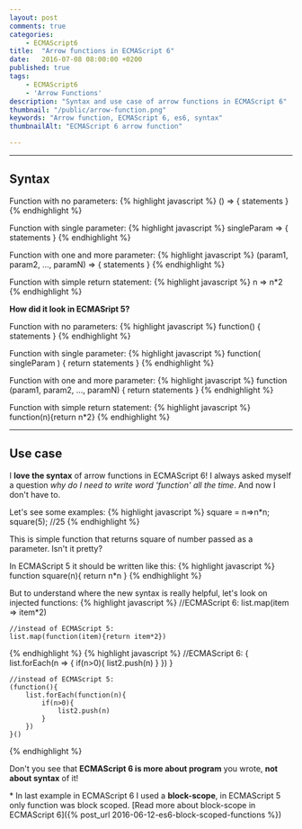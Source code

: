```yaml
---
layout: post
comments: true
categories:
    - ECMAScript6
title:  "Arrow functions in ECMAScript 6"
date:   2016-07-08 08:00:00 +0200
published: true
tags: 
    - ECMAScript6
    - 'Arrow Functions'
description: "Syntax and use case of arrow functions in ECMAScript 6"
thumbnail: "/public/arrow-function.png"
keywords: "Arrow function, ECMAScript 6, es6, syntax"
thumbnailAlt: "ECMAScript 6 arrow function"

---
```


___

## Syntax

Function with no parameters:
{% highlight javascript %}
    () => { statements } 
{% endhighlight %}

Function with single parameter:
{% highlight javascript %}
    singleParam => { statements }
{% endhighlight %}

Function with one and more parameter:
{% highlight javascript %}
    (param1, param2, …, paramN) => { statements }
{% endhighlight %}
    
Function with simple return statement:
{% highlight javascript %}
    n => n*2
{% endhighlight %}

__How did it look in ECMASript 5?__<!--more-->

Function with no parameters:
{% highlight javascript %}
    function() { statements }
{% endhighlight %}

Function with single parameter:
{% highlight javascript %}
    function( singleParam ) { return statements }
{% endhighlight %}

Function with one and more parameter:
{% highlight javascript %}
    function (param1, param2, …, paramN) { return statements }
{% endhighlight %}
    
Function with simple return statement:
{% highlight javascript %}
    function(n){return n*2}
{% endhighlight %}
    
___

## Use case
I __love the syntax__ of arrow functions in ECMAScript 6! I always asked myself a question *why do I need to write word 
'function' all the time*.
And now I don't have to.

Let's see some examples:
{% highlight javascript %}
    square = n=>n*n;
    square(5); //25
{% endhighlight %}
    
This is simple function that returns square of number passed as a parameter. Isn't it pretty?

In ECMAScript 5 it should be written like this:
{% highlight javascript %}
    function square(n){ return n*n }
{% endhighlight %}
    
But to understand where the new syntax is really helpful, let's look on injected functions:
{% highlight javascript %}
    //ECMAScript 6:
    list.map(item => item*2)
    
    //instead of ECMAScript 5:
    list.map(function(item){return item*2}) 
{% endhighlight %}
{% highlight javascript %}
    //ECMAScript 6:
    { 
        list.forEach(n => {
            if(n>0){
                list2.push(n)
            }
        }) 
    }
    
    //instead of ECMAScript 5:
    (function(){
        list.forEach(function(n){
            if(n>0){
                list2.push(n)
            }            
        })
    }()    
{% endhighlight %}

Don't you see that **ECMAScript 6 is more about program** you wrote, **not about syntax** of it!<br/>

\* In last example in ECMAScript 6 I used a **block-scope**, in ECMAScript 5 only function was block scoped. 
[Read more about block-scope in ECMAScript 6]({% post_url 2016-06-12-es6-block-scoped-functions %})

